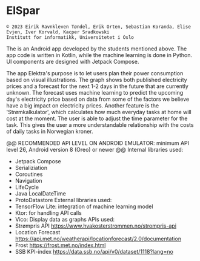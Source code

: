 # ElSpar

```
© 2023 Eirik Ravnkleven Tøndel, Erik Orten, Sebastian Koranda, Elise Evjen, Iver Korvald, Kacper Sradkowski 
Institutt for informatikk, Universitetet i Oslo
```

The is an Android app developed by the students mentioned above. The app code is written in Kotlin, while the machine learning is done in Python. UI components are designed with Jetpack Compose.

The app Elektra's purpose is to let users plan their power consumption based on visual illustrations. The graph shows both published electricity prices and a forecast for the next 1-2 days in the future that are currently unknown. The forecast uses machine learning to predict the upcoming day's electricity price based on data from some of the factors we believe have a big impact on electricity prices. Another feature is the 'Strømkalkulator', which calculates how much everyday tasks at home will cost at the moment. The user is able to adjust the time parameter for the task. This gives the user a more understandable relationship with the costs of daily tasks in Norwegian kroner.

@@ RECOMMENDED API LEVEL ON ANDROID EMULATOR: minimum API level 26, Android version 8 (Oreo) or newer @@
Internal libraries used:
- Jetpack Compose
- Serializiation
- Coroutines
- Navigation
- LifeCycle
- Java LocalDateTime
- ProtoDatastore
External libraries used:
- TensorFlow Lite: integration of machine learning model
- Ktor: for handling API calls
- Vico: Display data as graphs
APIs used:
- Strømpris API https://www.hvakosterstrommen.no/strompris-api
- Location Forecast https://api.met.no/weatherapi/locationforecast/2.0/documentation
- Frost https://frost.met.no/index.html
- SSB KPI-index https://data.ssb.no/api/v0/dataset/1118?lang=no
